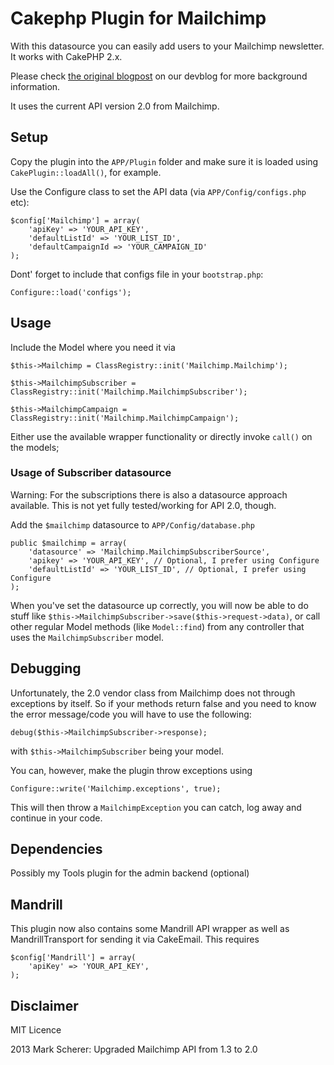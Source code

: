 # Cakephp Plugin for Mailchimp

With this datasource you can easily add users to your Mailchimp newsletter. It works with CakePHP 2.x.

Please check [the original blogpost][1] on our devblog for more background information.

It uses the current API version 2.0 from Mailchimp.

## Setup

Copy the plugin into the `APP/Plugin` folder and make sure it is loaded using `CakePlugin::loadAll()`, for example.

Use the Configure class to set the API data (via `APP/Config/configs.php` etc):

	$config['Mailchimp'] = array(
		'apiKey' => 'YOUR_API_KEY',
		'defaultListId' => 'YOUR_LIST_ID',
		'defaultCampaignId => 'YOUR_CAMPAIGN_ID'
	);

Dont' forget to include that configs file in your `bootstrap.php`:

	Configure::load('configs');

## Usage

Include the Model where you need it via

    $this->Mailchimp = ClassRegistry::init('Mailchimp.Mailchimp');

    $this->MailchimpSubscriber = ClassRegistry::init('Mailchimp.MailchimpSubscriber');

    $this->MailchimpCampaign = ClassRegistry::init('Mailchimp.MailchimpCampaign');

Either use the available wrapper functionality or directly invoke `call()` on the models;

### Usage of Subscriber datasource

Warning: For the subscriptions there is also a datasource approach available.
This is not yet fully tested/working for API 2.0, though.

Add the `$mailchimp` datasource to `APP/Config/database.php`

	public $mailchimp = array(
		'datasource' => 'Mailchimp.MailchimpSubscriberSource',
		'apikey' => 'YOUR_API_KEY', // Optional, I prefer using Configure
		'defaultListId' => 'YOUR_LIST_ID', // Optional, I prefer using Configure
	);

When you've set the datasource up correctly, you will now be able to do stuff like `$this->MailchimpSubscriber->save($this->request->data)`,
or call other regular Model methods (like `Model::find`) from any controller that uses the `MailchimpSubscriber` model.

[1]: http://devblog.springest.com/mailchimp-datasource-cakephp

## Debugging

Unfortunately, the 2.0 vendor class from Mailchimp does not through exceptions by itself. So if your methods return false and you need to know
the error message/code you will have to use the following:

	debug($this->MailchimpSubscriber->response);

with `$this->MailchimpSubscriber` being your model.

You can, however, make the plugin throw exceptions using

	Configure::write('Mailchimp.exceptions', true);

This will then throw a `MailchimpException` you can catch, log away and continue in your code.

## Dependencies

Possibly my Tools plugin for the admin backend (optional)


## Mandrill
This plugin now also contains some Mandrill API wrapper as well as MandrillTransport for sending it via CakeEmail.
This requires

	$config['Mandrill'] = array(
		'apiKey' => 'YOUR_API_KEY',
	);

## Disclaimer

MIT Licence

2013 Mark Scherer: Upgraded Mailchimp API from 1.3 to 2.0
